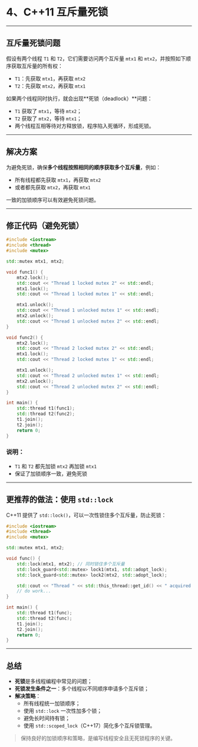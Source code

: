 # 4、C++11 互斥量死锁

---

## 互斥量死锁问题

假设有两个线程 `T1` 和 `T2`，它们需要访问两个互斥量 `mtx1` 和 `mtx2`，并按照如下顺序获取互斥量的所有权：

- `T1`：先获取 `mtx1`，再获取 `mtx2`
- `T2`：先获取 `mtx2`，再获取 `mtx1`

如果两个线程同时执行，就会出现**死锁（deadlock）**问题：

- `T1` 获取了 `mtx1`，等待 `mtx2`；
- `T2` 获取了 `mtx2`，等待 `mtx1`；
- 两个线程互相等待对方释放锁，程序陷入死循环，形成死锁。

---

## 解决方案

为避免死锁，确保**多个线程按照相同的顺序获取多个互斥量**，例如：

- 所有线程都先获取 `mtx1`，再获取 `mtx2`
- 或者都先获取 `mtx2`，再获取 `mtx1`

一致的加锁顺序可以有效避免死锁问题。

---

## 修正代码（避免死锁）

```cpp
#include <iostream>
#include <thread>
#include <mutex>

std::mutex mtx1, mtx2;

void func1() {
    mtx2.lock();
    std::cout << "Thread 1 locked mutex 2" << std::endl;
    mtx1.lock();
    std::cout << "Thread 1 locked mutex 1" << std::endl;

    mtx1.unlock();
    std::cout << "Thread 1 unlocked mutex 1" << std::endl;
    mtx2.unlock();
    std::cout << "Thread 1 unlocked mutex 2" << std::endl;
}

void func2() {
    mtx2.lock();
    std::cout << "Thread 2 locked mutex 2" << std::endl;
    mtx1.lock();
    std::cout << "Thread 2 locked mutex 1" << std::endl;

    mtx1.unlock();
    std::cout << "Thread 2 unlocked mutex 1" << std::endl;
    mtx2.unlock();
    std::cout << "Thread 2 unlocked mutex 2" << std::endl;
}

int main() {
    std::thread t1(func1);
    std::thread t2(func2);
    t1.join();
    t2.join();
    return 0;
}
```

### 说明：

- `T1` 和 `T2` 都先加锁 `mtx2` 再加锁 `mtx1`
- 保证了加锁顺序一致，避免死锁

---

## 更推荐的做法：使用 `std::lock`

C++11 提供了 `std::lock()`，可以一次性锁住多个互斥量，防止死锁：

```cpp
#include <iostream>
#include <thread>
#include <mutex>

std::mutex mtx1, mtx2;

void func() {
    std::lock(mtx1, mtx2); // 同时锁住多个互斥量
    std::lock_guard<std::mutex> lock1(mtx1, std::adopt_lock);
    std::lock_guard<std::mutex> lock2(mtx2, std::adopt_lock);

    std::cout << "Thread " << std::this_thread::get_id() << " acquired both locks" << std::endl;
    // do work...
}

int main() {
    std::thread t1(func);
    std::thread t2(func);
    t1.join();
    t2.join();
    return 0;
}
```

---

## 总结

- **死锁**是多线程编程中常见的问题；
- **死锁发生条件之一**：多个线程以不同顺序申请多个互斥锁；
- **解决策略**：
  - 所有线程统一加锁顺序；
  - 使用 `std::lock` 一次性加多个锁；
  - 避免长时间持有锁；
  - 使用 `std::scoped_lock`（C++17）简化多个互斥锁管理。

> 保持良好的加锁顺序和策略，是编写线程安全且无死锁程序的关键。

